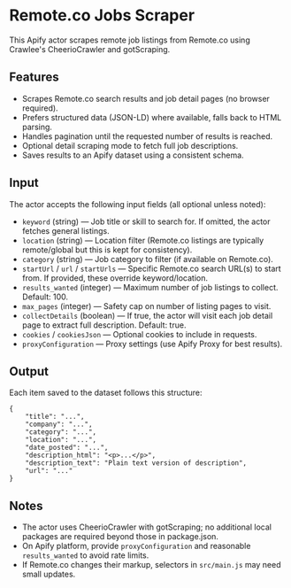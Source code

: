 # Remote.co Jobs Scraper

This Apify actor scrapes remote job listings from Remote.co using Crawlee's CheerioCrawler and gotScraping.

## Features

- Scrapes Remote.co search results and job detail pages (no browser required).
- Prefers structured data (JSON-LD) where available, falls back to HTML parsing.
- Handles pagination until the requested number of results is reached.
- Optional detail scraping mode to fetch full job descriptions.
- Saves results to an Apify dataset using a consistent schema.

## Input

The actor accepts the following input fields (all optional unless noted):

- `keyword` (string) — Job title or skill to search for. If omitted, the actor fetches general listings.
- `location` (string) — Location filter (Remote.co listings are typically remote/global but this is kept for consistency).
- `category` (string) — Job category to filter (if available on Remote.co).
- `startUrl` / `url` / `startUrls` — Specific Remote.co search URL(s) to start from. If provided, these override keyword/location.
- `results_wanted` (integer) — Maximum number of job listings to collect. Default: 100.
- `max_pages` (integer) — Safety cap on number of listing pages to visit.
- `collectDetails` (boolean) — If true, the actor will visit each job detail page to extract full description. Default: true.
- `cookies` / `cookiesJson` — Optional cookies to include in requests.
- `proxyConfiguration` — Proxy settings (use Apify Proxy for best results).

## Output

Each item saved to the dataset follows this structure:

```
{
	"title": "...",
	"company": "...",
	"category": "...",
	"location": "...",
	"date_posted": "...",
	"description_html": "<p>...</p>",
	"description_text": "Plain text version of description",
	"url": "..."
}
```

## Notes

- The actor uses CheerioCrawler with gotScraping; no additional local packages are required beyond those in package.json.
- On Apify platform, provide `proxyConfiguration` and reasonable `results_wanted` to avoid rate limits.
- If Remote.co changes their markup, selectors in `src/main.js` may need small updates.